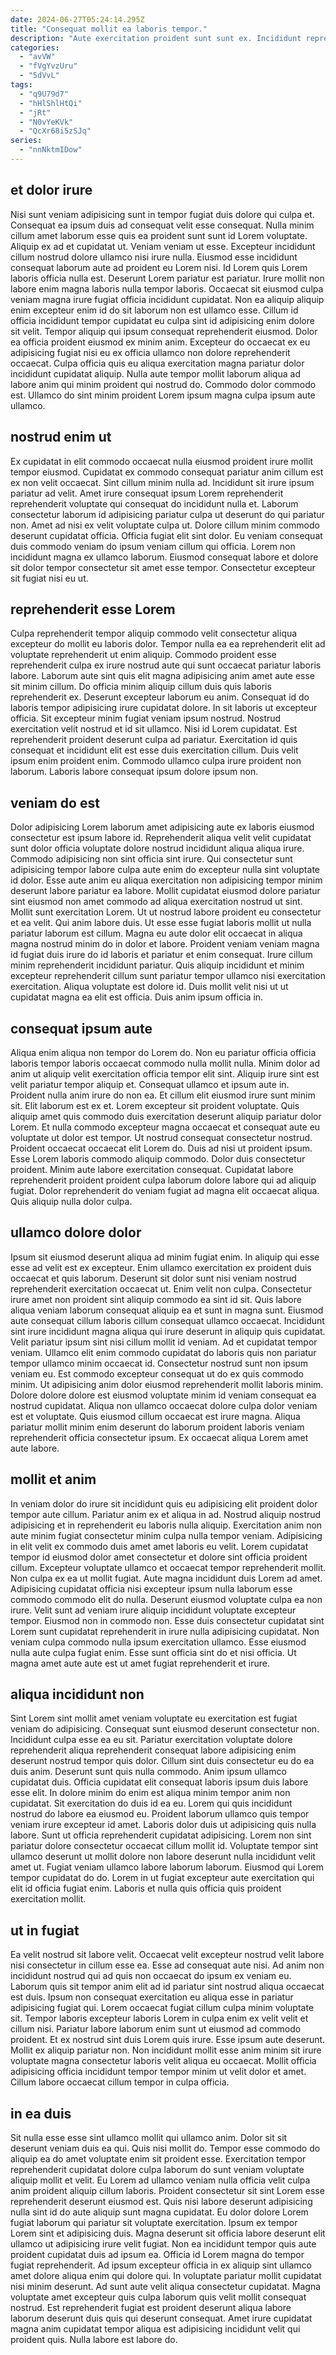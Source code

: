 ```yaml
---
date: 2024-06-27T05:24:14.295Z
title: "Consequat mollit ea laboris tempor."
description: "Aute exercitation proident sunt sunt ex. Incididunt reprehenderit irure consequat qui enim velit incididunt."
categories:
  - "avVW"
  - "fVgYvzUru"
  - "5dVvL"
tags:
  - "q9U79d7"
  - "hHlShlHtQi"
  - "jRt"
  - "N0vYeKVk"
  - "QcXr68i5zSJq"
series:
  - "nnNktmIDow"
---
```



## et dolor irure

Nisi sunt veniam adipisicing sunt in tempor fugiat duis dolore qui culpa et. Consequat ea ipsum duis ad consequat velit esse consequat. Nulla minim cillum amet laborum esse quis ea proident sunt sunt id Lorem voluptate. Aliquip ex ad et cupidatat ut. Veniam veniam ut esse. Excepteur incididunt cillum nostrud dolore ullamco nisi irure nulla.
Eiusmod esse incididunt consequat laborum aute ad proident eu Lorem nisi. Id Lorem quis Lorem laboris officia nulla est. Deserunt Lorem pariatur est pariatur. Irure mollit non labore enim magna laboris nulla tempor laboris. Occaecat sit eiusmod culpa veniam magna irure fugiat officia incididunt cupidatat. Non ea aliquip aliquip enim excepteur enim id do sit laborum non est ullamco esse. Cillum id officia incididunt tempor cupidatat eu culpa sint id adipisicing enim dolore sit velit. Tempor aliquip qui ipsum consequat reprehenderit eiusmod.
Dolor ea officia proident eiusmod ex minim anim. Excepteur do occaecat ex eu adipisicing fugiat nisi eu ex officia ullamco non dolore reprehenderit occaecat. Culpa officia quis eu aliqua exercitation magna pariatur dolor incididunt cupidatat aliquip. Nulla aute tempor mollit laborum aliqua ad labore anim qui minim proident qui nostrud do. Commodo dolor commodo est. Ullamco do sint minim proident Lorem ipsum magna culpa ipsum aute ullamco.

## nostrud enim ut

Ex cupidatat in elit commodo occaecat nulla eiusmod proident irure mollit tempor eiusmod. Cupidatat ex commodo consequat pariatur anim cillum est ex non velit occaecat. Sint cillum minim nulla ad. Incididunt sit irure ipsum pariatur ad velit.
Amet irure consequat ipsum Lorem reprehenderit reprehenderit voluptate qui consequat do incididunt nulla et. Laborum consectetur laborum id adipisicing pariatur culpa ut deserunt do qui pariatur non. Amet ad nisi ex velit voluptate culpa ut. Dolore cillum minim commodo deserunt cupidatat officia. Officia fugiat elit sint dolor.
Eu veniam consequat duis commodo veniam do ipsum veniam cillum qui officia. Lorem non incididunt magna ex ullamco laborum. Eiusmod consequat labore et dolore sit dolor tempor consectetur sit amet esse tempor. Consectetur excepteur sit fugiat nisi eu ut.

## reprehenderit esse Lorem

Culpa reprehenderit tempor aliquip commodo velit consectetur aliqua excepteur do mollit eu laboris dolor. Tempor nulla ea ea reprehenderit elit ad voluptate reprehenderit ut enim aliquip. Commodo proident esse reprehenderit culpa ex irure nostrud aute qui sunt occaecat pariatur laboris labore. Laborum aute sint quis elit magna adipisicing anim amet aute esse sit minim cillum. Do officia minim aliquip cillum duis quis laboris reprehenderit ex. Deserunt excepteur laborum eu anim.
Consequat id do laboris tempor adipisicing irure cupidatat dolore. In sit laboris ut excepteur officia. Sit excepteur minim fugiat veniam ipsum nostrud. Nostrud exercitation velit nostrud et id sit ullamco. Nisi id Lorem cupidatat. Est reprehenderit proident deserunt culpa ad pariatur.
Exercitation id quis consequat et incididunt elit est esse duis exercitation cillum. Duis velit ipsum enim proident enim. Commodo ullamco culpa irure proident non laborum. Laboris labore consequat ipsum dolore ipsum non.

## veniam do est

Dolor adipisicing Lorem laborum amet adipisicing aute ex laboris eiusmod consectetur est ipsum labore id. Reprehenderit aliqua velit velit cupidatat sunt dolor officia voluptate dolore nostrud incididunt aliqua aliqua irure. Commodo adipisicing non sint officia sint irure. Qui consectetur sunt adipisicing tempor labore culpa aute enim do excepteur nulla sint voluptate id dolor.
Esse aute anim eu aliqua exercitation non adipisicing tempor minim deserunt labore pariatur ea labore. Mollit cupidatat eiusmod dolore pariatur sint eiusmod non amet commodo ad aliqua exercitation nostrud ut sint. Mollit sunt exercitation Lorem. Ut ut nostrud labore proident eu consectetur et ea velit. Qui anim labore duis. Ut esse esse fugiat laboris mollit ut nulla pariatur laborum est cillum. Magna eu aute dolor elit occaecat in aliqua magna nostrud minim do in dolor et labore.
Proident veniam veniam magna id fugiat duis irure do id laboris et pariatur et enim consequat. Irure cillum minim reprehenderit incididunt pariatur. Quis aliquip incididunt et minim excepteur reprehenderit cillum sunt pariatur tempor ullamco nisi exercitation exercitation. Aliqua voluptate est dolore id. Duis mollit velit nisi ut ut cupidatat magna ea elit est officia. Duis anim ipsum officia in.

## consequat ipsum aute

Aliqua enim aliqua non tempor do Lorem do. Non eu pariatur officia officia laboris tempor laboris occaecat commodo nulla mollit nulla. Minim dolor ad anim ut aliquip velit exercitation officia tempor elit sint. Aliquip irure sint est velit pariatur tempor aliquip et. Consequat ullamco et ipsum aute in. Proident nulla anim irure do non ea. Et cillum elit eiusmod irure sunt minim sit.
Elit laborum est ex et. Lorem excepteur sit proident voluptate. Quis aliquip amet quis commodo duis exercitation deserunt aliquip pariatur dolor Lorem. Et nulla commodo excepteur magna occaecat et consequat aute eu voluptate ut dolor est tempor. Ut nostrud consequat consectetur nostrud. Proident occaecat occaecat elit Lorem do.
Duis ad nisi ut proident ipsum. Esse Lorem laboris commodo aliquip commodo. Dolor duis consectetur proident. Minim aute labore exercitation consequat. Cupidatat labore reprehenderit proident proident culpa laborum dolore labore qui ad aliquip fugiat. Dolor reprehenderit do veniam fugiat ad magna elit occaecat aliqua. Quis aliquip nulla dolor culpa.

## ullamco dolore dolor

Ipsum sit eiusmod deserunt aliqua ad minim fugiat enim. In aliquip qui esse esse ad velit est ex excepteur. Enim ullamco exercitation ex proident duis occaecat et quis laborum. Deserunt sit dolor sunt nisi veniam nostrud reprehenderit exercitation occaecat ut. Enim velit non culpa.
Consectetur irure amet non proident sint aliquip commodo ea sint id sit. Quis labore aliqua veniam laborum consequat aliquip ea et sunt in magna sunt. Eiusmod aute consequat cillum laboris cillum consequat ullamco occaecat. Incididunt sint irure incididunt magna aliqua qui irure deserunt in aliquip quis cupidatat. Velit pariatur ipsum sint nisi cillum mollit id veniam. Ad et cupidatat tempor veniam. Ullamco elit enim commodo cupidatat do laboris quis non pariatur tempor ullamco minim occaecat id. Consectetur nostrud sunt non ipsum veniam eu.
Est commodo excepteur consequat ut do ex quis commodo minim. Ut adipisicing anim dolor eiusmod reprehenderit mollit laboris minim. Dolore dolore dolore est eiusmod voluptate minim id veniam consequat ea nostrud cupidatat. Aliqua non ullamco occaecat dolore culpa dolor veniam est et voluptate. Quis eiusmod cillum occaecat est irure magna. Aliqua pariatur mollit minim enim deserunt do laborum proident laboris veniam reprehenderit officia consectetur ipsum. Ex occaecat aliqua Lorem amet aute labore.

## mollit et anim

In veniam dolor do irure sit incididunt quis eu adipisicing elit proident dolor tempor aute cillum. Pariatur anim ex et aliqua in ad. Nostrud aliquip nostrud adipisicing et in reprehenderit eu laboris nulla aliquip. Exercitation anim non aute minim fugiat consectetur minim culpa nulla tempor veniam. Adipisicing in elit velit ex commodo duis amet amet laboris eu velit. Lorem cupidatat tempor id eiusmod dolor amet consectetur et dolore sint officia proident cillum.
Excepteur voluptate ullamco et occaecat tempor reprehenderit mollit. Non culpa ex ea ut mollit fugiat. Aute magna incididunt duis Lorem ad amet. Adipisicing cupidatat officia nisi excepteur ipsum nulla laborum esse commodo commodo elit do nulla. Deserunt eiusmod voluptate culpa ea non irure. Velit sunt ad veniam irure aliquip incididunt voluptate excepteur tempor. Eiusmod non in commodo non. Esse duis consectetur cupidatat sint Lorem sunt cupidatat reprehenderit in irure nulla adipisicing cupidatat.
Non veniam culpa commodo nulla ipsum exercitation ullamco. Esse eiusmod nulla aute culpa fugiat enim. Esse sunt officia sint do et nisi officia. Ut magna amet aute aute est ut amet fugiat reprehenderit et irure.

## aliqua incididunt non

Sint Lorem sint mollit amet veniam voluptate eu exercitation est fugiat veniam do adipisicing. Consequat sunt eiusmod deserunt consectetur non. Incididunt culpa esse ea eu sit. Pariatur exercitation voluptate dolore reprehenderit aliqua reprehenderit consequat labore adipisicing enim deserunt nostrud tempor quis dolor. Cillum sint duis consectetur eu do ea duis anim. Deserunt sunt quis nulla commodo.
Anim ipsum ullamco cupidatat duis. Officia cupidatat elit consequat laboris ipsum duis labore esse elit. In dolore minim do enim est aliqua minim tempor anim non cupidatat. Sit exercitation do duis id ea eu. Lorem qui quis incididunt nostrud do labore ea eiusmod eu. Proident laborum ullamco quis tempor veniam irure excepteur id amet. Laboris dolor duis ut adipisicing quis nulla labore.
Sunt ut officia reprehenderit cupidatat adipisicing. Lorem non sint pariatur dolore consectetur occaecat cillum mollit id. Voluptate tempor sint ullamco deserunt ut mollit dolore non labore deserunt nulla incididunt velit amet ut. Fugiat veniam ullamco labore laborum laborum. Eiusmod qui Lorem tempor cupidatat do do. Lorem in ut fugiat excepteur aute exercitation qui elit id officia fugiat enim. Laboris et nulla quis officia quis proident exercitation mollit.

## ut in fugiat

Ea velit nostrud sit labore velit. Occaecat velit excepteur nostrud velit labore nisi consectetur in cillum esse ea. Esse ad consequat aute nisi. Ad anim non incididunt nostrud qui ad quis non occaecat do ipsum ex veniam eu. Laborum quis sit tempor anim elit ad id pariatur sint nostrud aliqua occaecat est duis.
Ipsum non consequat exercitation eu aliqua esse in pariatur adipisicing fugiat qui. Lorem occaecat fugiat cillum culpa minim voluptate sit. Tempor laboris excepteur laboris Lorem in culpa enim ex velit velit et cillum nisi. Pariatur labore laborum enim sunt ut eiusmod ad commodo proident. Et ex nostrud sint duis Lorem quis irure. Esse ipsum aute deserunt.
Mollit ex aliquip pariatur non. Non incididunt mollit esse anim minim sit irure voluptate magna consectetur laboris velit aliqua eu occaecat. Mollit officia adipisicing officia incididunt tempor tempor minim ut velit dolor et amet. Cillum labore occaecat cillum tempor in culpa officia.

## in ea duis

Sit nulla esse esse sint ullamco mollit qui ullamco anim. Dolor sit sit deserunt veniam duis ea qui. Quis nisi mollit do. Tempor esse commodo do aliquip ea do amet voluptate enim sit proident esse. Exercitation tempor reprehenderit cupidatat dolore culpa laborum do sunt veniam voluptate aliquip mollit et velit. Eu Lorem ad ullamco veniam nulla officia velit culpa anim proident aliquip cillum laboris. Proident consectetur sit sint Lorem esse reprehenderit deserunt eiusmod est.
Quis nisi labore deserunt adipisicing nulla sint id do aute aliquip sunt magna cupidatat. Eu dolor dolore Lorem fugiat laborum qui pariatur sit voluptate exercitation. Ipsum ex tempor Lorem sint et adipisicing duis. Magna deserunt sit officia labore deserunt elit ullamco ut adipisicing irure velit fugiat. Non ea incididunt tempor quis aute proident cupidatat duis ad ipsum ea. Officia id Lorem magna do tempor fugiat reprehenderit. Ad ipsum excepteur officia in ex aliquip sint ullamco amet dolore aliqua enim qui dolore qui.
In voluptate pariatur mollit cupidatat nisi minim deserunt. Ad sunt aute velit aliqua consectetur cupidatat. Magna voluptate amet excepteur quis culpa laborum quis velit mollit consequat nostrud. Est reprehenderit fugiat est proident deserunt aliqua labore laborum deserunt duis quis qui deserunt consequat. Amet irure cupidatat magna anim cupidatat tempor aliqua est adipisicing incididunt velit qui proident quis. Nulla labore est labore do.

